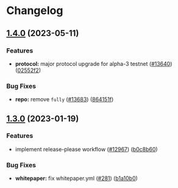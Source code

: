 # Changelog

## [1.4.0](https://github.com/taikoxyz/layerx-mono/compare/whitepaper-v1.3.0...whitepaper-v1.4.0) (2023-05-11)


### Features

* **protocol:** major protocol upgrade for alpha-3 testnet ([#13640](https://github.com/taikoxyz/layerx-mono/issues/13640)) ([02552f2](https://github.com/taikoxyz/layerx-mono/commit/02552f2aa001893d326062ce627004c61b46cd26))


### Bug Fixes

* **repo:** remove `fully` ([#13683](https://github.com/taikoxyz/layerx-mono/issues/13683)) ([864151f](https://github.com/taikoxyz/layerx-mono/commit/864151f5570dfc4fb3910ac0f0bba609831e9fae))

## [1.3.0](https://github.com/taikoxyz/layerx-mono/compare/whitepaper-v1.2.2...whitepaper-v1.3.0) (2023-01-19)


### Features

* implement release-please workflow ([#12967](https://github.com/taikoxyz/layerx-mono/issues/12967)) ([b0c8b60](https://github.com/taikoxyz/layerx-mono/commit/b0c8b60da0af3160db758f83c1f6368a3a712593))


### Bug Fixes

* **whitepaper:** fix whitepaper.yml ([#281](https://github.com/taikoxyz/layerx-mono/issues/281)) ([b1a10b0](https://github.com/taikoxyz/layerx-mono/commit/b1a10b077db6011f14ff923b644fb755d20a0914))

